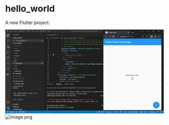 # hello_world

A new Flutter project.

![Screenshot hello_world](images/01.PNG)
![image.png]( {images/01.PNG} )